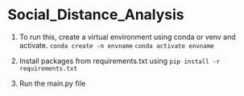 # Social_Distance_Analysis

1. To run this, create a virtual environment using conda or venv and activate.
`conda create -n envname`
`conda activate envname`

2. Install packages from requirements.txt using 
`pip install -r requirements.txt`

3. Run the main.py file



